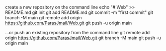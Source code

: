create a new repository on the command line
echo "# Web" >> README.md
git init
git add README.md
git commit -m "first commit"
git branch -M main
git remote add origin https://github.com/ParasJmail/Web.git
git push -u origin main


…or push an existing repository from the command line
git remote add origin https://github.com/ParasJmail/Web.git
git branch -M main
git push -u origin main
